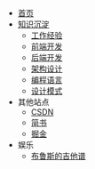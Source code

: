 * [首页](/)
* [知识沉淀](/)
  * [工作经验](/work/)
  * [前端开发](frontend/)
  * [后端开发](backend/)
  * [架构设计](structure-design/)
  * [编程语言](tutorial/)
  * [设计模式](blog/design-pattern/)
* 其他站点
  * [CSDN](https://blog.csdn.net/boybruce)
  * [简书](https://www.jianshu.com/u/8bc5f4428ca2)
  * [掘金](https://juejin.cn/user/2506542242595927)
* 娱乐
  * [布鲁斯的吉他谱](blog/guitar/)
  <!-- * [极客时间](https://time.geekbang.org/dashboard/usercenter) -->
